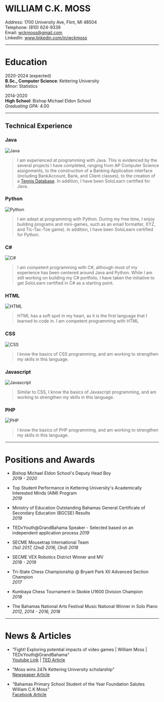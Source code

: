 # WILLIAM C.K. MOSS 

Address: 1700 University Ave, Flint, MI 48504    
Telephone: (810) 624-9339  
Email: wckmoss@gmail.com  
LinkedIn: www.linkedin.com/in/wckmoss  

---------------------------
# Education

2020-2024 (expected)  
**B.Sc., Computer Science**: Kettering University  
*Minor:* Statistics  

2014-2020  
**High School**: Bishop Michael Eldon School   
*Graduating GPA:* 4.00   

---------------------------
## Technical Experience  

### Java  
![Java](https://progress-bar.dev/80/?width=400)  
> I am experienced at programming with Java. This is evidenced by the several projects I have completed, ranging from AP Computer Science assignments, to the construction of a Banking Application interface (including BankAccount, Bank, and Client classes), to the creation of a [Tennis Database](https://github.com/qwet11/Tennis-Database). In addition, I have been SoloLearn certified for Java.

### Python  
![Python](https://progress-bar.dev/70/?width=400)  
> I am adept at programming with Python. During my free time, I enjoy building programs and mini-games, such as an email formatter, XYZ, and Tic-Tac-Toe game).  In addition, I have been SoloLearn certified for Python.

### C\#  
![C#](https://progress-bar.dev/70/?width=400)   
> I am competent programming with C#, although most of my experience has been centered around Java and Python. While I am still working on building my C# portfolio, I have taken the initiative to get SoloLearn certified in C# as a starting point.   

### HTML  
![HTML](https://progress-bar.dev/70/?width=400)  
> HTML has a soft spot in my heart, as it is the first language that I learned to code in. I am competent programming with HTML    

### CSS  
![CSS](https://progress-bar.dev/50/?width=400)  
> I know the basics of CSS programming, and am working to strengthen my skills in this language.   

### Javascript  
![Javascript](https://progress-bar.dev/50/?width=400)  
> Similar to CSS, I know the basics of Javascript programming, and am working to strengthen my skills in this language.    

### PHP  
![PHP](https://progress-bar.dev/20/?width=400)  
> I know the basics of PHP programming, and am working to strengthen my skills in this language.    



---------------------------
# Positions and Awards 

* Bishop Michael Eldon School's Deputy Head Boy  
*2019 - 2020*  

* Top Student Performance in Kettering University's Academically Interested Minds (AIM) Program  
*2019*  

* Ministry of Education Outstanding Bahamas General Certificate of Secondary Education (BGCSE) Results  
*2019*  

* TEDxYouth@GrandBahama Speaker - Selected based on an independent application process
*2019*   

* SECME Mousetrap International Team  
*(1st) 2017, (2nd) 2016, (3rd) 2018*  

* SECME VEX Robotics District Winner and MV  
*2018 - 2019* 

* Tri-State Chess Championship @ Bryant Park XII Advanced Section Champion  
*2017*  

* Kumbaya Chess Tournament in Skokie U1600 Division Champion  
*2018*  

* The Bahamas National Arts Festival Music National Winner in Solo Piano  
*2012, 2014 - 2016, 2018*  

---------------------------
# News & Articles

* "Fight! Exploring potential impacts of video games | William Moss | TEDxYouth@GrandBahama"   
[Youtube Link](https://www.youtube.com/watch?v=EqEgjDVW_54&list=UL8TZM0-wMSMk&index=104423) | [TED Article](https://www.ted.com/tedx/events/30411)   

* "Moss wins 247k Kettering University scholarship"   
[Newspaper Article](http://thefreeportnews.com/news/moss-wins-247k-kettering-university-scholarship/)  
 
* "Bahamas Primary School Student of the Year Foundation Salutes William C.K Moss"   
[Facebook Article](https://www.facebook.com/permalink.php?id=6470939485&story_fbid=10157485547179486)  
